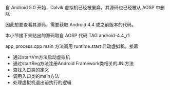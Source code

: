 
自 Android 5.0 开始，Dalvik 虚拟机已经被废弃，其源码也已经被从 AOSP 中删除

因此想要查看其源码，需要获取 Android 4.4 或之前版本的代码。

本小节接下来贴出的源码取自 AOSP 代码 TAG android-4.4_r1

app_process.cpp main 方法调用 runtime.start 启动虚拟机，接着

- 通过startVm方法启动虚拟机
- 通过startReg方法注册Android Framework类相关的JNI方法
- 查找入口类的定义
- 调用入口类的main方法
- 处理虚拟机退出前执行的逻辑